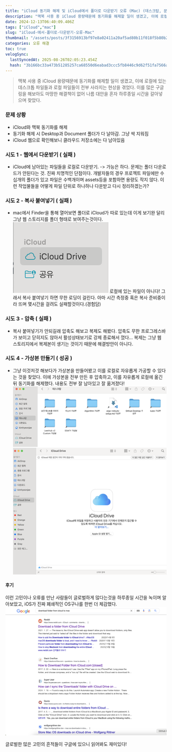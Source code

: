 ```yaml
---
title: "iCloud 동기화 해제 및 iCloud에서 폴더로 다운받기 오류 (Mac) (데스크탑, 문서 옮기기)"
description: "맥북 사용 중 iCloud 용량때문에 동기화를 해제할 일이 생겼고, 이에 로컬에 있는 데스크톱 파일들과 로컬 파일들이 전부 사라지는 현상을 겪었다. 이를 많은 구글링을 해보아도 마땅한 해결책이 없어 나름 대안을 혼자 하루종일 시간을 갈아넣으며 찾았다.iCloud와 맥북"
date: 2024-12-13T06:40:09.406Z
tags: ["iCloud","mac"]
slug: "iCloud-에서-폴더로-다운받기-오류-Mac"
thumbnail: "/assets/posts/3f3156913bf97e8a02411a20af5ad80b11f018f5b80b2d50cc5f0953b98ae2e7.png"
categories: 오류 해결
toc: true
velogSync:
  lastSyncedAt: 2025-08-26T02:05:23.454Z
  hash: "3b166bc33a473b51285257ca68550d6eabad3ccc5fb8446c9d62f51fa7566abc"
---
```


> 맥북 사용 중 iCloud 용량때문에 동기화를 해제할 일이 생겼고, 이에 로컬에 있는 데스크톱 파일들과 로컬 파일들이 전부 사라지는 현상을 겪었다. 이를 많은 구글링을 해보아도 마땅한 해결책이 없어 나름 대안을 혼자 하루종일 시간을 갈아넣으며 찾았다.

### 문제 상황
- iCloud와 맥북 동기화를 해제
- 동기화 해제 시 Desktop과 Document 폴더가 다 날아감. 그냥 싹 지워짐
- iCloud 웹으로 확인해보니 클라우드 저장소에는 다 남아있음

### 시도 1 - 웹에서 다운받기 ( 실패 )
- iCloud에 남아있는 파일들을 로컬로 다운받기.
-> 가능은 하다. 문제는 폴더 다운로드가 안된다는 것. 진짜 치명적인 단점이다. 개발자들의 경우 프로젝트 파일에만 수십개의 폴더가 있고 파일은 수백개이며 assets등을 포함하면 용량도 작지 않다. 이런 작업물들을 어떻게 파일 단위로 하나하나 다운받고 다시 정리하겠는가? 

### 시도 2 - 복사 붙여넣기 ( 실패 )
- mac에서 Finder을 통해 열어보면 폴더로 iCloud가 따로 있는데 이게 보기완 달리 그냥 웹 스토리지를 폴더 형태로 보여주는것이다. ![](/assets/posts/38da8ccb2336199144e874ef68e11160219078f3358293ccbbad28bf0e135953.png)
로컬에 있는 파일이 아니다! 그래서 복사 붙여넣기 하면 무한 로딩이 걸린다. 아마 시간 측정중 혹은 복사 준비중이라 뜨며 몇시간을 걸려도 실패할것이다.(경험담)

### 시도 3 - 압축 ( 실패 )
- 복사 붙여넣기가 안되길래 압축도 해보고 복제도 해봤다. 압축도 무한 프로그레스바가 보이고 닫히지도 않아서 활성상태보기로 강제 종료해서 껐다... 복제는 그냥 웹 스토리지에서 복제본이 생기는 것이기 때문에 해결방안이 아니다.

### 시도 4 - 가상본 만들기 ( 성공 )
- 그냥 이것저것 해보다가 가상본을 만들어봤고 이를 로컬로 자유롭게 가공할 수 있다는 것을 찾았다. 이에 가상본을 전부 만든 후 압축하고, 이를 자유롭게 로컬에 옮긴 뒤 동기화를 해제했다. 내용도 전부 잘 남아있고 잘 옮겨졌다!
![](/assets/posts/08f8159a657a1a9b4a74b9a9ff443005c5a2ea5de38290cf9e1482baa28f8ce9.png)![](/assets/posts/9507d3904bff10d8f884ecc9f3d32a647be28037078543771167e872b10abe0c.png)

#### 후기
이런 고민이나 오류를 만난 사람들이 글로벌하게 많다는것을 하루종일 시간을 녹이며 알아보았고, iOS가 진짜 폐쇄적인 OS구나를 한번 더 체감했다. ![](/assets/posts/c6359f7e19df90ecfa2af519369839213c168ce5de5901bd4f953e3ed3d9f3b9.png)

글로벌한 많은 고민의 흔적들이 구글에 있으니 읽어봐도 재미있다!